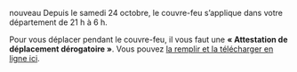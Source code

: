 <div class="conseil conseil-orange">

<span class="nouveau">nouveau</span> Depuis le samedi 24 octobre, le couvre-feu s’applique dans votre département de 21 h à 6 h.

</div>

Pour vous déplacer pendant le couvre-feu, il vous faut une **« Attestation de déplacement dérogatoire »**. Vous pouvez [la remplir et la télécharger en ligne ici](https://media.interieur.gouv.fr/attestation-couvre-feu-covid-19/).
